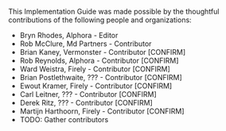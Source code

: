 This Implementation Guide was made possible by the thoughtful contributions of the following people and organizations:

* Bryn Rhodes, Alphora - Editor
* Rob McClure, Md Partners - Contributor
* Brian Kaney, Vermonster - Contributor [CONFIRM]
* Rob Reynolds, Alphora - Contributor [CONFIRM]
* Ward Weistra, Firely - Contributor [CONFIRM]
* Brian Postlethwaite, ??? - Contributor [CONFIRM]
* Ewout Kramer, Firely - Contributor [CONFIRM]
* Carl Leitner, ??? - Contributor [CONFIRM]
* Derek Ritz, ??? - Contributor [CONFIRM]
* Martijn Harthoorn, Firely - Contributor [CONFIRM]
* TODO: Gather contributors
